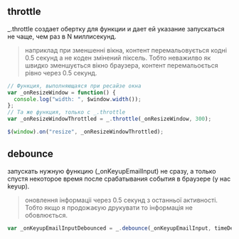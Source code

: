 ## throttle

\_.throttle создает обертку для функции и дает ей указание запускаться не чаще, чем раз в N миллисекунд.

> наприклад при зменшенні вікна, контент перемальовується кодні 0.5 секунд а не коден змінений піксель. Тобто неважилво як швидко зменшується вікно браузера, контент перемальоється рівно через 0.5 секунд.

```js
// Функция, выполняющаяся при ресайзе окна
var _onResizeWindow = function() {
  console.log("width: ", $window.width());
};
// Та же функция, только с _.throttle
var _onResizeWindowThrottled = _.throttle(_onResizeWindow, 300);

$(window).on("resize", _onResizeWindowThrottled);
```

## debounce

запускать нужную функцию (\_onKeyupEmailInput) не сразу, а только спустя некоторое время после срабатывания события в браузере (у нас keyup).

> оновлення інформаціі через 0.5 секунд з останньої активності. Тобто якщо я продожаєую друкувати то інформація не обовлюється.

```js
var _onKeyupEmailInputDebounced = _.debounce(_onKeyupEmailInput, timeDebounce);
```
